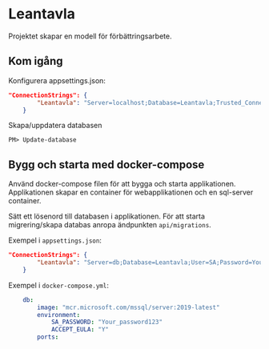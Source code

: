 # Leantavla
Projektet skapar en modell för förbättringsarbete.
## Kom igång
Konfigurera appsettings.json:
````json
"ConnectionStrings": {
        "Leantavla": "Server=localhost;Database=Leantavla;Trusted_Connection=True;"
    }
````

Skapa/uppdatera databasen
````
PM> Update-database
````
## Bygg och starta med docker-compose
Använd docker-compose filen för att bygga och starta applikationen.
Applikationen skapar en container för webapplikationen och en sql-server 
container.

Sätt ett lösenord till databasen i applikationen. För att starta migrering/skapa databas
anropa ändpunkten `api/migrations`.

Exempel i `appsettings.json`:
````JSON
"ConnectionStrings": {
        "Leantavla": "Server=db;Database=Leantavla;User=SA;Password=Your_password123;"
    }
````

Exempel i `docker-compose.yml`:
````yml
    db:
        image: "mcr.microsoft.com/mssql/server:2019-latest"
        environment:
            SA_PASSWORD: "Your_password123"
            ACCEPT_EULA: "Y"
        ports:
````